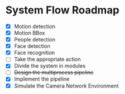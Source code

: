 
# System Flow Roadmap

- [x] Motion detection 
- [x] Motion BBox  
- [x] People detection
- [x] Face detection
- [x] Face recognition
- [ ] Take the appropriate action
- [x] Divide the system in modules
- [ ] ~~Design the multiprocess pipeline~~
- [x] Implement the pipeline
- [x] Simulate the Camera Network Environment
